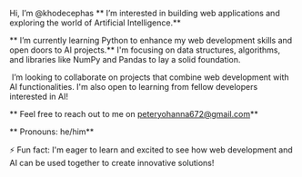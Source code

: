 Hi, I’m @khodecephas
** I’m interested in building web applications and exploring the world of Artificial Intelligence.**

** I’m currently learning Python to enhance my web development skills and open doors to AI projects.**  I'm focusing on data structures, algorithms, and libraries like NumPy and Pandas to lay a solid foundation.

️ I’m looking to collaborate on projects that combine web development with AI functionalities.  I'm also open to learning from fellow developers interested in AI!

** Feel free to reach out to me on peteryohanna672@gmail.com**

** Pronouns: he/him**

⚡ Fun fact: I'm eager to learn and excited to see how web development and AI can be used together to create innovative solutions!
